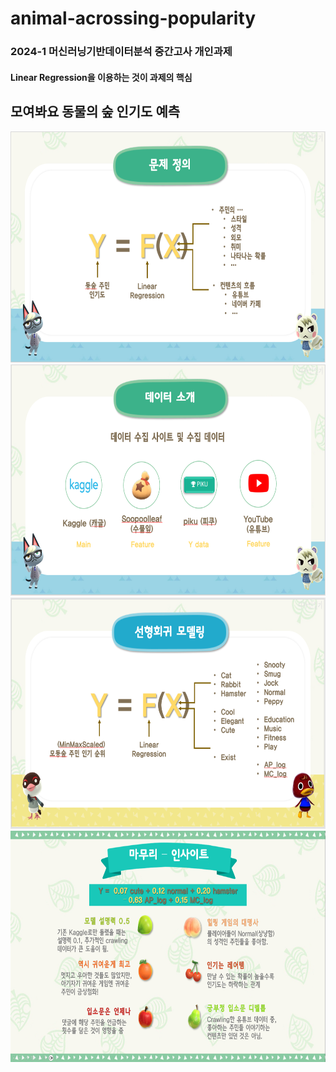 # animal-acrossing-popularity
### 2024-1 머신러닝기반데이터분석 중간고사 개인과제
#### Linear Regression을 이용하는 것이 과제의 핵심

## 모여봐요 동물의 숲 인기도 예측

<p align="center">
  <img src="https://github.com/sohds/animal-acrossing-popularity/blob/main/photos/%EB%AC%B8%EC%A0%9C%EC%A0%95%EC%9D%98.PNG"  width="700" height="370">
  <img src="https://github.com/sohds/animal-acrossing-popularity/blob/main/photos/%EB%8D%B0%EC%9D%B4%ED%84%B0%EC%86%8C%EA%B0%9C.PNG"  width="700" height="370" >
  <img src="https://github.com/sohds/animal-acrossing-popularity/blob/main/photos/%EA%B5%AC%EC%B6%95%EB%8D%B0%EC%9D%B4%ED%84%B0.PNG"  width="700" height="370" >
  <img src="https://github.com/sohds/animal-acrossing-popularity/blob/main/photos/%EC%84%A0%ED%98%95%ED%9A%8C%EA%B7%80%EC%8B%9D.PNG"  width="700" height="370" >
  <img src="https://github.com/sohds/animal-acrossing-popularity/blob/main/photos/%EC%B5%9C%EC%A2%85%EC%9D%B8%EC%82%AC%EC%9D%B4%ED%8A%B8.png" width="700" height="370" > 
</p>